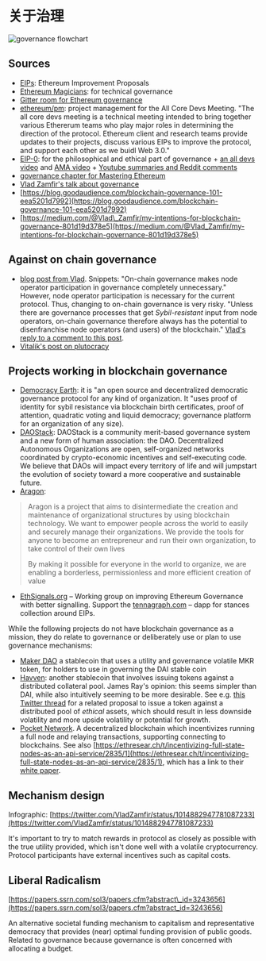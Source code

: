 # 关于治理

![governance flowchart](https://camo.githubusercontent.com/862ff23935e5ac935b7608c07494f5bd505ea089/68747470733a2f2f7062732e7477696d672e636f6d2f6d656469612f44634b572d476c585541414d7352302e6a7067)

## Sources

* [EIPs](https://github.com/ethereum/eips): Ethereum Improvement Proposals
* [Ethereum Magicians](https://ethereum-magicians.org/): for technical governance
* [Gitter room for Ethereum governance](https://gitter.im/ethereum/governance)
* [ethereum/pm](https://github.com/ethereum/pm): project management for the All Core Devs Meeting. "The all core devs meeting is a technical meeting intended to bring together various Ethererum teams who play major roles in determining the direction of the protocol. Ethereum client and research teams provide updates to their projects, discuss various EIPs to improve the protocol, and support each other as we buidl Web 3.0."
* [EIP-0](https://twitter.com/hashtag/EIP0?src=hash): for the philosophical and ethical part of governance + [an all devs video](https://www.youtube.com/watch?v=VJ3r52T7HV8) and [AMA video](https://www.youtube.com/watch?v=LcBqypKbYMA) + [Youtube summaries and Reddit comments](https://www.reddit.com/r/ethereum/comments/8ggrgo/join_the_ethereum_governance_ama_at_the_eip0/)
* [governance chapter for Mastering Ethereum](https://github.com/lrettig/ethereumbook/blob/governance/contrib/governance.asciidoc)
* [Vlad Zamfir's talk about governance](https://ethereum-magicians.org/t/vlad-zamfirs-ethcc-talk-about-governance/78)
* [https://blog.goodaudience.com/blockchain-governance-101-eea5201d7992](https://blog.goodaudience.com/blockchain-governance-101-eea5201d7992)
* [https://medium.com/@Vlad\_Zamfir/my-intentions-for-blockchain-governance-801d19d378e5](https://medium.com/@Vlad_Zamfir/my-intentions-for-blockchain-governance-801d19d378e5)

## Against on chain governance

* [blog post from Vlad](https://medium.com/@Vlad_Zamfir/against-on-chain-governance-a4ceacd040ca). Snippets: "On-chain governance makes node operator participation in governance completely unnecessary." However, node operator participation is necessary for the current protocol. Thus, changing to on-chain governance is very risky. "Unless there are governance processes that get _Sybil-resistant_ input from node operators, on-chain governance therefore always has the potential to disenfranchise node operators \(and users\) of the blockchain." [Vlad's reply to a comment to this post](https://medium.com/@Vlad_Zamfir/its-only-just-a-design-problem-da3806ff5114).
* [Vitalik's post on plutocracy](https://vitalik.ca/general/2018/03/28/plutocracy.html)

## Projects working in blockchain governance

* [Democracy Earth](http://democracy.earth/): it is "an open source and decentralized democratic governance protocol for any kind of organization. It "uses proof of identity for sybil resistance via blockchain birth certificates, proof of attention, quadratic voting and liquid democracy; governance platform for an organization of any size\).
* [DAOStack](https://daostack.io/): DAOStack is a community merit-based governance system and a new form of human association: the DAO. Decentralized Autonomous Organizations are open, self-organized networks coordinated by crypto-economic incentives and self-executing code. We believe that DAOs will impact every territory of life and will jumpstart the evolution of society toward a more cooperative and sustainable future.
* [Aragon](https://aragon.one/):

> Aragon is a project that aims to disintermediate the creation and maintenance of organizational structures by using blockchain technology. We want to empower people across the world to easily and securely manage their organizations. We provide the tools for anyone to become an entrepreneur and run their own organization, to take control of their own lives
>
> By making it possible for everyone in the world to organize, we are enabling a borderless, permissionless and more efficient creation of value

* [EthSignals.org](https://www.ethsignals.org/) – Working group on improving Ethereum Governance with better signalling. Support the [tennagraph.com](https://github.com/ethereum/wiki/wiki/tennagraph.com) – dapp for stances collection around EIPs.

While the following projects do not have blockchain governance as a mission, they do relate to governance or deliberately use or plan to use governance mechanisms:

* [Maker DAO](https://makerdao.com/) a stablecoin that uses a utility and governance volatile MKR token, for holders to use in governing the DAI stable coin
* [Havven](https://havven.io/): another stablecoin that involves issuing tokens against a distributed collateral pool. James Ray's opinion: this seems simpler than DAI, while also intuitively seeming to be more desirable. See e.g. [this Twitter thread](https://twitter.com/JamesCRay01/status/1046893184800841728) for a related proposal to issue a token against a distributed pool of _ethical_ assets, which should result in less downside volatility and more upside volatility or potential for growth.
* [Pocket Network](http://pokt.network/). A decentralized blockchain which incentivizes running a full node and relaying transactions, supporting connecting to blockchains. See also [https://ethresear.ch/t/incentivizing-full-state-nodes-as-an-api-service/2835/1](https://ethresear.ch/t/incentivizing-full-state-nodes-as-an-api-service/2835/1), which has a link to their [white paper](https://ethresear.ch/uploads/default/original/2X/b/b662eec0f686f44f504eb49e69760fca42535682.pdf).

## Mechanism design

Infographic: [https://twitter.com/VladZamfir/status/1014882947781087233](https://twitter.com/VladZamfir/status/1014882947781087233)

It's important to try to match rewards in protocol as closely as possible with the true utility provided, which isn't done well with a volatile cryptocurrency. Protocol participants have external incentives such as capital costs.

## Liberal Radicalism

[https://papers.ssrn.com/sol3/papers.cfm?abstract\_id=3243656](https://papers.ssrn.com/sol3/papers.cfm?abstract_id=3243656)

An alternative societal funding mechanism to capitalism and representative democracy that provides \(near\) optimal funding provision of public goods. Related to governance because governance is often concerned with allocating a budget.

